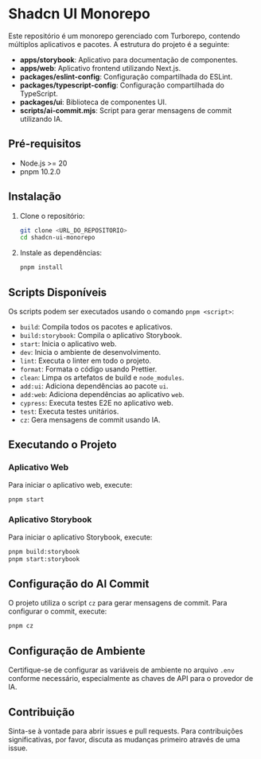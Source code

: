 # Shadcn UI Monorepo

Este repositório é um monorepo gerenciado com Turborepo, contendo múltiplos aplicativos e pacotes. A estrutura do projeto é a seguinte:

- **apps/storybook**: Aplicativo para documentação de componentes.
- **apps/web**: Aplicativo frontend utilizando Next.js.
- **packages/eslint-config**: Configuração compartilhada do ESLint.
- **packages/typescript-config**: Configuração compartilhada do TypeScript.
- **packages/ui**: Biblioteca de componentes UI.
- **scripts/ai-commit.mjs**: Script para gerar mensagens de commit utilizando IA.

## Pré-requisitos

- Node.js >= 20
- pnpm 10.2.0

## Instalação

1. Clone o repositório:

   ```bash
   git clone <URL_DO_REPOSITORIO>
   cd shadcn-ui-monorepo
   ```

2. Instale as dependências:

   ```bash
   pnpm install
   ```

## Scripts Disponíveis

Os scripts podem ser executados usando o comando `pnpm <script>`:

- `build`: Compila todos os pacotes e aplicativos.
- `build:storybook`: Compila o aplicativo Storybook.
- `start`: Inicia o aplicativo web.
- `dev`: Inicia o ambiente de desenvolvimento.
- `lint`: Executa o linter em todo o projeto.
- `format`: Formata o código usando Prettier.
- `clean`: Limpa os artefatos de build e `node_modules`.
- `add:ui`: Adiciona dependências ao pacote `ui`.
- `add:web`: Adiciona dependências ao aplicativo `web`.
- `cypress`: Executa testes E2E no aplicativo web.
- `test`: Executa testes unitários.
- `cz`: Gera mensagens de commit usando IA.

## Executando o Projeto

### Aplicativo Web

Para iniciar o aplicativo web, execute:

```bash
pnpm start
```

### Aplicativo Storybook

Para iniciar o aplicativo Storybook, execute:

```bash
pnpm build:storybook
pnpm start:storybook
```

## Configuração do AI Commit

O projeto utiliza o script `cz` para gerar mensagens de commit. Para configurar o commit, execute:

```bash
pnpm cz
```

## Configuração de Ambiente

Certifique-se de configurar as variáveis de ambiente no arquivo `.env` conforme necessário, especialmente as chaves de API para o provedor de IA.

## Contribuição

Sinta-se à vontade para abrir issues e pull requests. Para contribuições significativas, por favor, discuta as mudanças primeiro através de uma issue.
